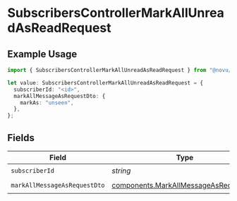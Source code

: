 # SubscribersControllerMarkAllUnreadAsReadRequest

## Example Usage

```typescript
import { SubscribersControllerMarkAllUnreadAsReadRequest } from "@novu/api/models/operations";

let value: SubscribersControllerMarkAllUnreadAsReadRequest = {
  subscriberId: "<id>",
  markAllMessageAsRequestDto: {
    markAs: "unseen",
  },
};
```

## Fields

| Field                                                                                          | Type                                                                                           | Required                                                                                       | Description                                                                                    |
| ---------------------------------------------------------------------------------------------- | ---------------------------------------------------------------------------------------------- | ---------------------------------------------------------------------------------------------- | ---------------------------------------------------------------------------------------------- |
| `subscriberId`                                                                                 | *string*                                                                                       | :heavy_check_mark:                                                                             | N/A                                                                                            |
| `markAllMessageAsRequestDto`                                                                   | [components.MarkAllMessageAsRequestDto](../../models/components/markallmessageasrequestdto.md) | :heavy_check_mark:                                                                             | N/A                                                                                            |